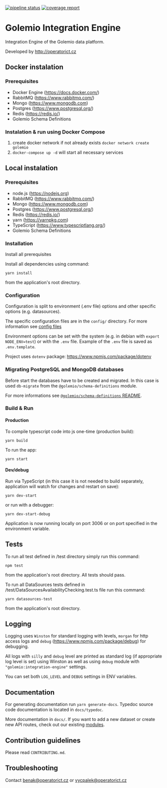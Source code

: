 [![pipeline status](https://gitlab.com/operator-ict/golemio/code/integration-engine/badges/master/pipeline.svg)](https://gitlab.com/operator-ict/golemio/code/integration-engine/commits/master)
[![coverage report](https://gitlab.com/operator-ict/golemio/code/integration-engine/badges/master/coverage.svg)](https://gitlab.com/operator-ict/golemio/code/integration-engine/commits/master)

# Golemio Integration Engine

Integration Engine of the Golemio data platform.

Developed by http://operatorict.cz

## Docker instalation

### Prerequisites

-   Docker Engine (https://docs.docker.com/)
-   RabbitMQ (https://www.rabbitmq.com/)
-   Mongo (https://www.mongodb.com)
-   Postgres (https://www.postgresql.org/)
-   Redis (https://redis.io/)
-   Golemio Schema Definitions

### Instalation & run using Docker Compose

1. create docker network if not already exists `docker network create golemio`
2. `docker-compose up -d` will start all necessary services

## Local instalation

### Prerequisites

-   node.js (https://nodejs.org)
-   RabbitMQ (https://www.rabbitmq.com/)
-   Mongo (https://www.mongodb.com)
-   Postgres (https://www.postgresql.org/)
-   Redis (https://redis.io/)
-   yarn (https://yarnpkg.com)
-   TypeScript (https://www.typescriptlang.org/)
-   Golemio Schema Definitions

### Installation

Install all prerequisites

Install all dependencies using command:

```
yarn install
```

from the application's root directory.

### Configuration

Configuration is split to environment (.env file) options and other specific options (e.g. datasources).

The specific configuration files are in the `config/` directory. For more information see [config files](https://gitlab.com/operator-ict/golemio/code/modules/core/-/blob/development/docs/configuration_files.md#integration-engine)

Environment options can be set with the system (e.g. in debian with `export NODE_ENV=test`) or with the `.env` file. Example of the `.env` file is saved as `.env.template`.

Project uses `dotenv` package: https://www.npmjs.com/package/dotenv

### Migrating PostgreSQL and MongoDB databases

Before start the databases have to be created and migrated. In this case is used `db-migrate` from the `@golemio/schema-definitions` module.

For more informations see [`@golemio/schema-definitions` README](https://gitlab.com/operator-ict/golemio/code/schema-definitions/blob/master/README.md#data-platform-database-schema-definitions).

### Build & Run

#### Production

To compile typescript code into js one-time (production build):

```
yarn build
```

To run the app:

```
yarn start
```

#### Dev/debug

Run via TypeScript (in this case it is not needed to build separately, application will watch for changes and restart on save):

```
yarn dev-start
```

or run with a debugger:

```
yarn dev-start-debug
```

Application is now running locally on port 3006 or on port specified in the environment variable.

## Tests

To run all test defined in /test directory simply run this command:

```
npm test
```

from the application's root directory. All tests should pass.

To run all DataSources tests defined in /test/DataSourcesAvailabilityChecking.test.ts file run this command:

```
yarn datasources-test
```

from the application's root directory.

## Logging

Logging uses `Winston` for standard logging with levels, `morgan` for http access logs and `debug` (https://www.npmjs.com/package/debug) for debugging.

All logs with `silly` and `debug` level are printed as standard log (if appropriate log level is set) using Winston as well as using `debug` module with `"golemio:integration-engine"` settings.

You can set both `LOG_LEVEL` and `DEBUG` settings in ENV variables.

## Documentation

For generating documentation run `yarn generate-docs`. Typedoc source code documentation is located in `docs/typedoc`.

More documentation in `docs/`. If you want to add a new dataset or create new API routes, check out our existing [modules](https://gitlab.com/operator-ict/golemio/code/modules).

## Contribution guidelines

Please read `CONTRIBUTING.md`.

## Troubleshooting

Contact benak@operatorict.cz or vycpalek@operatorict.cz
